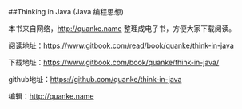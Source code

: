 
##Thinking in Java (Java 编程思想)


本书来自网络，http://quanke.name 整理成电子书，方便大家下载阅读。

阅读地址：https://www.gitbook.com/read/book/quanke/think-in-java

下载地址：https://www.gitbook.com/book/quanke/think-in-java/

github地址：https://github.com/quanke/think-in-java

编辑：http://quanke.name